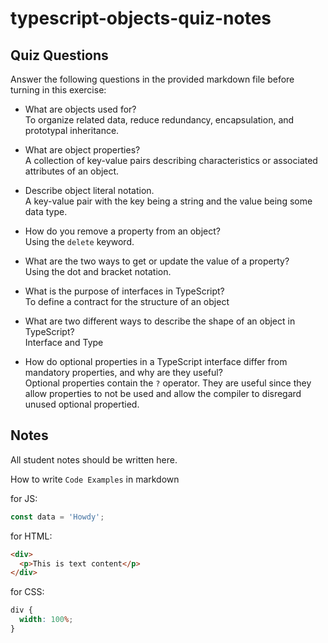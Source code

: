 # typescript-objects-quiz-notes

## Quiz Questions

Answer the following questions in the provided markdown file before turning in this exercise:

- What are objects used for?<br/>
  To organize related data, reduce redundancy, encapsulation, and prototypal inheritance.<br/>

- What are object properties?<br/>
  A collection of key-value pairs describing characteristics or associated attributes of an object.<br/>

- Describe object literal notation.<br/>
  A key-value pair with the key being a string and the value being some data type.<br/>

- How do you remove a property from an object?<br/>
  Using the `delete` keyword.<br/>

- What are the two ways to get or update the value of a property?<br/>
  Using the dot and bracket notation.<br/>

- What is the purpose of interfaces in TypeScript?<br/>
  To define a contract for the structure of an object<br/>

- What are two different ways to describe the shape of an object in TypeScript?<br/>
  Interface and Type<br/>

- How do optional properties in a TypeScript interface differ from mandatory properties, and why are they useful?<br/>
  Optional properties contain the `?` operator. They are useful since they allow properties to not be used and allow the compiler to disregard unused optional propertied.<br/>

## Notes

All student notes should be written here.

How to write `Code Examples` in markdown

for JS:

```javascript
const data = 'Howdy';
```

for HTML:

```html
<div>
  <p>This is text content</p>
</div>
```

for CSS:

```css
div {
  width: 100%;
}
```
